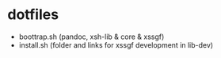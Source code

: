 # dotfiles
- boottrap.sh (pandoc, xsh-lib & core & xssgf)
- install.sh (folder and links for xssgf development in lib-dev)